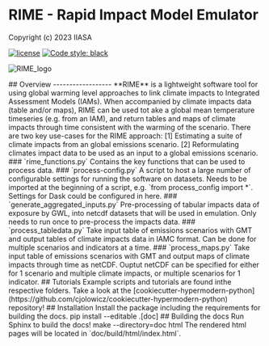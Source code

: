 # RIME - Rapid Impact Model Emulator

Copyright (c) 2023 IIASA

[![license](https://www.gnu.org/graphics/gplv3-with-text-136x68.png)](https://choosealicense.com/licenses/gpl-3.0/)
[![Code style: black](https://img.shields.io/badge/code%20style-black-000000.svg)](https://github.com/psf/black)  

![RIME_logo](https://github.com/iiasa/rime/assets/17701232/12e9ae66-5d28-4f06-9540-fa496cc588d0)  
<!-- <img src="[RIME_logo](https://github.com/iiasa/rime/assets/17701232/12e9ae66-5d28-4f06-9540-fa496cc588d0)" alt="image" width="500" height="auto"/>   --!>  


## Overview  
------------------  

**RIME** is a lightweight software tool for using global warming level approaches to link climate impacts to Integrated Assessment Models (IAMs).
When accompanied by climate impacts data (table and/or maps), RIME can be used tot ake a global mean temperature timeseries (e.g. from an IAM), and return tables and maps of climate impacts through time consistent with the warming of the scenario.
There are two key use-cases for the RIME approach:
[1] Estimating a suite of climate impacts from an global emissions scenario.  
[2] Reformulating climates impact data to be used as an input to a global emissions scenario.  



### `rime_functions.py` 
Contains the key functions that can be used to process data. 

### `process-config.py` 
A script to host a large number of configurable settings for running the software on datasets.
Needs to be imported at the beginning of a script, e.g. `from process_config import *`.
Settings for Dask could be configured in here. 

### `generate_aggregated_inputs.py` 
Pre-processing of tabular impacts data of exposure by GWL, into netcdf datasets that will be used in emulation. Only needs to run once to pre-process the impacts data. 

### `process_tabledata.py` 
Take input table of emissions scenarios with GMT and output tables of climate impacts data in IAMC format. Can be done for multiple scenarios and indicators at a time. 

### `process_maps.py`  
Take input table of emissions scenarios with GMT and output maps of climate impacts through time as netCDF. Ouptut netCDF can be specified for either for 1 scenario and multiple climate impacts, or multiple scenarios for 1 indicator.


## Tutorials
Example scripts and tutorials are found inthe respective folders.


Take a look at the [cookiecutter-hypermodern-python](https://github.com/cjolowicz/cookiecutter-hypermodern-python) repository!

## Installation

Install the package including the requirements for building the docs.

    pip install --editable .[doc]

## Building the docs

Run Sphinx to build the docs!

    make --directory=doc html

The rendered html pages will be located in `doc/build/html/index.html`.
